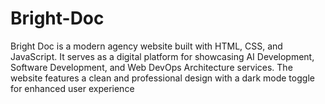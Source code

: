 # Bright-Doc
Bright Doc is a modern agency website built with HTML, CSS, and JavaScript. It serves as a digital platform for showcasing AI Development, Software Development, and Web DevOps Architecture services. The website features a clean and professional design with a dark mode toggle for enhanced user experience
